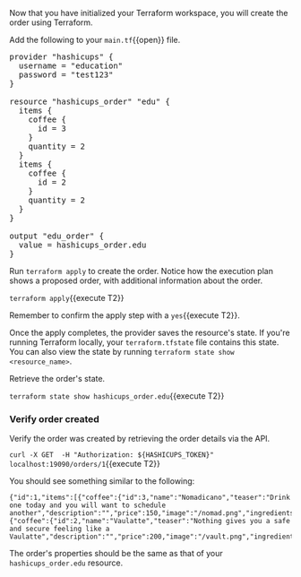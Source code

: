 Now that you have initialized your Terraform workspace, you will create the order using Terraform.

Add the following to your `main.tf`{{open}} file.

<pre class="file" data-filename="main.tf" data-target="append">
provider "hashicups" {
  username = "education"
  password = "test123"
}

resource "hashicups_order" "edu" {
  items {
    coffee {
      id = 3
    }
    quantity = 2
  }
  items {
    coffee {
      id = 2
    }
    quantity = 2
  }
}

output "edu_order" {
  value = hashicups_order.edu
}
</pre>

Run `terraform apply` to create the order. Notice how the execution plan shows a proposed order, with additional information about the order.

`terraform apply`{{execute T2}}

Remember to confirm the apply step with a `yes`{{execute T2}}.

Once the apply completes, the provider saves the resource's state. If you're running Terraform locally, your `terraform.tfstate` file contains this state. You can also view the state by running `terraform state show <resource_name>`.

Retrieve the order's state.

`terraform state show hashicups_order.edu`{{execute T2}}

### Verify order created

Verify the order was created by retrieving the order details via the API.

`curl -X GET  -H "Authorization: ${HASHICUPS_TOKEN}" localhost:19090/orders/1`{{execute T2}}

You should see something similar to the following:

```
{"id":1,"items":[{"coffee":{"id":3,"name":"Nomadicano","teaser":"Drink one today and you will want to schedule another","description":"","price":150,"image":"/nomad.png","ingredients":null},"quantity":2},{"coffee":{"id":2,"name":"Vaulatte","teaser":"Nothing gives you a safe and secure feeling like a Vaulatte","description":"","price":200,"image":"/vault.png","ingredients":null},"quantity":2}]}
```

The order's properties should be the same as that of your `hashicups_order.edu` resource.